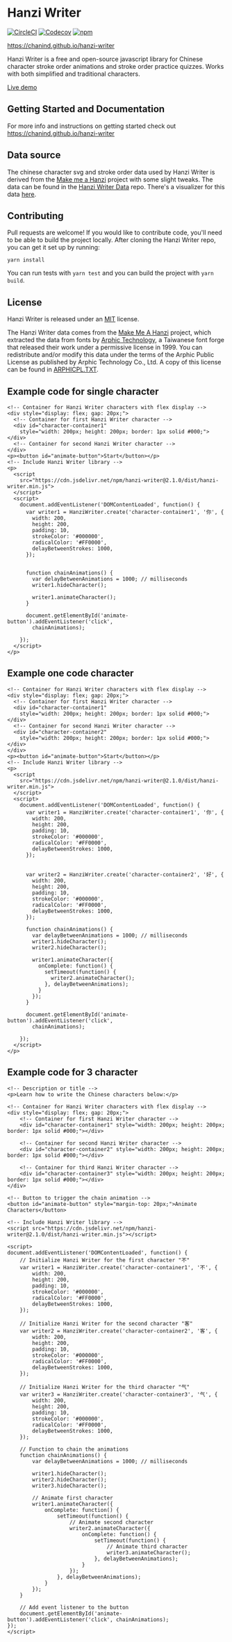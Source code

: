 
Hanzi Writer
=====================

[![CircleCI](https://img.shields.io/circleci/project/github/chanind/hanzi-writer/master.svg)](https://circleci.com/gh/chanind/hanzi-writer/tree/master)
[![Codecov](https://img.shields.io/codecov/c/github/chanind/hanzi-writer/master.svg)](https://codecov.io/gh/chanind/hanzi-writer)
[![npm](https://img.shields.io/npm/v/hanzi-writer.svg)](https://www.npmjs.com/package/hanzi-writer)

https://chanind.github.io/hanzi-writer

Hanzi Writer is a free and open-source javascript library for Chinese character stroke order animations and stroke order practice quizzes. Works with both simplified and traditional characters.

[Live demo](https://chanind.github.io/hanzi-writer/demo.html)

## Getting Started and Documentation

For more info and instructions on getting started check out https://chanind.github.io/hanzi-writer

## Data source

The chinese character svg and stroke order data used by Hanzi Writer is derived from the [Make me a Hanzi](https://github.com/skishore/makemeahanzi) project with some slight tweaks. The data can be found in the [Hanzi Writer Data](https://github.com/chanind/hanzi-writer-data) repo. There's a visualizer for this data [here](https://chanind.github.io/hanzi-writer-data).

## Contributing

Pull requests are welcome! If you would like to contribute code, you'll need to be able to build the project locally. After cloning the Hanzi Writer repo, you can get it set up by running:

```
yarn install
```

You can run tests with `yarn test` and you can build the project with `yarn build`.

## License

Hanzi Writer is released under an [MIT](https://raw.githubusercontent.com/chanind/hanzi-writer/master/LICENSE) license.

The Hanzi Writer data comes from the [Make Me A Hanzi](https://github.com/skishore/makemeahanzi) project, which extracted the data from fonts by [Arphic Technology](http://www.arphic.com/), a Taiwanese font forge that released their work under a permissive license in 1999. You can redistribute and/or modify this data under the terms of the Arphic Public License as published by Arphic Technology Co., Ltd. A copy of this license can be found in [ARPHICPL.TXT](https://raw.githubusercontent.com/chanind/hanzi-writer-data/master/ARPHICPL.TXT).

## Example code for single character

```
<!-- Container for Hanzi Writer characters with flex display -->
<div style="display: flex; gap: 20px;">
  <!-- Container for first Hanzi Writer character -->
  <div id="character-container1"
    style="width: 200px; height: 200px; border: 1px solid #000;"></div>
  <!-- Container for second Hanzi Writer character -->
</div>
<p><button id="animate-button">Start</button></p>
<!-- Include Hanzi Writer library -->
<p>
  <script
    src="https://cdn.jsdelivr.net/npm/hanzi-writer@2.1.0/dist/hanzi-writer.min.js">
  </script>
  <script>
    document.addEventListener('DOMContentLoaded', function() {
      var writer1 = HanziWriter.create('character-container1', '你', {
        width: 200,
        height: 200,
        padding: 10,
        strokeColor: '#000000',
        radicalColor: '#FF0000',
        delayBetweenStrokes: 1000,
      });


      function chainAnimations() {
        var delayBetweenAnimations = 1000; // milliseconds
        writer1.hideCharacter();

        writer1.animateCharacter();
      }

      document.getElementById('animate-button').addEventListener('click',
        chainAnimations);

    });
  </script>
</p>
```

## Example one code character  

```
<!-- Container for Hanzi Writer characters with flex display -->
<div style="display: flex; gap: 20px;">
  <!-- Container for first Hanzi Writer character -->
  <div id="character-container1"
    style="width: 200px; height: 200px; border: 1px solid #000;"></div>
  <!-- Container for second Hanzi Writer character -->
  <div id="character-container2"
    style="width: 200px; height: 200px; border: 1px solid #000;"></div>
</div>
<p><button id="animate-button">Start</button></p>
<!-- Include Hanzi Writer library -->
<p>
  <script
    src="https://cdn.jsdelivr.net/npm/hanzi-writer@2.1.0/dist/hanzi-writer.min.js">
  </script>
  <script>
    document.addEventListener('DOMContentLoaded', function() {
      var writer1 = HanziWriter.create('character-container1', '你', {
        width: 200,
        height: 200,
        padding: 10,
        strokeColor: '#000000',
        radicalColor: '#FF0000',
        delayBetweenStrokes: 1000,
      });


      var writer2 = HanziWriter.create('character-container2', '好', {
        width: 200,
        height: 200,
        padding: 10,
        strokeColor: '#000000',
        radicalColor: '#FF0000',
        delayBetweenStrokes: 1000,
      });

      function chainAnimations() {
        var delayBetweenAnimations = 1000; // milliseconds
        writer1.hideCharacter();
        writer2.hideCharacter();

        writer1.animateCharacter({
          onComplete: function() {
            setTimeout(function() {
              writer2.animateCharacter();
            }, delayBetweenAnimations);
          }
        });
      }

      document.getElementById('animate-button').addEventListener('click',
        chainAnimations);

    });
  </script>
</p>
```
## Example code for 3 character

```
<!-- Description or title -->
<p>Learn how to write the Chinese characters below:</p>

<!-- Container for Hanzi Writer characters with flex display -->
<div style="display: flex; gap: 20px;">
    <!-- Container for first Hanzi Writer character -->
    <div id="character-container1" style="width: 200px; height: 200px; border: 1px solid #000;"></div>

    <!-- Container for second Hanzi Writer character -->
    <div id="character-container2" style="width: 200px; height: 200px; border: 1px solid #000;"></div>

    <!-- Container for third Hanzi Writer character -->
    <div id="character-container3" style="width: 200px; height: 200px; border: 1px solid #000;"></div>
</div>

<!-- Button to trigger the chain animation -->
<button id="animate-button" style="margin-top: 20px;">Animate Characters</button>

<!-- Include Hanzi Writer library -->
<script src="https://cdn.jsdelivr.net/npm/hanzi-writer@2.1.0/dist/hanzi-writer.min.js"></script>

<script>
document.addEventListener('DOMContentLoaded', function() {
    // Initialize Hanzi Writer for the first character "不"
    var writer1 = HanziWriter.create('character-container1', '不', {
        width: 200,
        height: 200,
        padding: 10,
        strokeColor: '#000000',
        radicalColor: '#FF0000',
        delayBetweenStrokes: 1000,
    });

    // Initialize Hanzi Writer for the second character "客"
    var writer2 = HanziWriter.create('character-container2', '客', {
        width: 200,
        height: 200,
        padding: 10,
        strokeColor: '#000000',
        radicalColor: '#FF0000',
        delayBetweenStrokes: 1000,
    });

    // Initialize Hanzi Writer for the third character "气"
    var writer3 = HanziWriter.create('character-container3', '气', {
        width: 200,
        height: 200,
        padding: 10,
        strokeColor: '#000000',
        radicalColor: '#FF0000',
        delayBetweenStrokes: 1000,
    });

    // Function to chain the animations
    function chainAnimations() {
        var delayBetweenAnimations = 1000; // milliseconds
        
        writer1.hideCharacter();
        writer2.hideCharacter();
        writer3.hideCharacter();
        
        // Animate first character
        writer1.animateCharacter({
            onComplete: function() {
                setTimeout(function() {
                    // Animate second character
                    writer2.animateCharacter({
                        onComplete: function() {
                            setTimeout(function() {
                                // Animate third character
                                writer3.animateCharacter();
                            }, delayBetweenAnimations);
                        }
                    });
                }, delayBetweenAnimations);
            }
        });
    }

    // Add event listener to the button
    document.getElementById('animate-button').addEventListener('click', chainAnimations);
});
</script>
```
